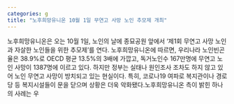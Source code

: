 ```yaml
---
categories: g
title: "노후희망유니온 10월 1일 무연고 사망 노인 추모제 개최"
---
```

노후희망유니온은 오는 10월 1일, 노인의 날에 종묘공원 앞에서 ‘제1회 무연고 사망 노인과 자살한 노인들을 위한 추모제’를 연다. 노후희망유니온에 따르면, 우리나라 노인빈곤율은 38.9%로 OECD 평균 13.5%의 3배에 가깝고, 독거노인수 167만명에 무연고 노인 사망이 1387명에 이르고 있다. 하지만 정부는 실태나 원인조사 조차도 하지 않고 있어 노인 무연고 사망이 방치되고 있는 현실이다. 특히, 코로나19 여파로 복지관이나 경로당 등 복지시설들이 문을 닫으며 상황은 더욱 악화됐다.노후희망유니온 측이 밝힌 하나의 사례는 우
